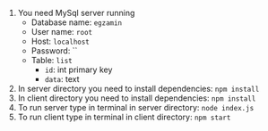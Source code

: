 1. You need MySql server running
    - Database name: `egzamin`
    - User name: `root`
    - Host: `localhost`
    - Password: ``
    - Table: `list`
        - `id`: int primary key
        - `data`: text
2. In server directory you need to install dependencies: `npm install`
3. In client directory you need to install dependencies: `npm install`
4. To run server type in terminal in server directory: `node index.js`
5. To run client type in terminal in client directory: `npm start`
